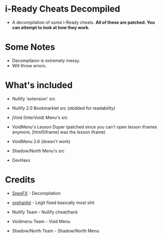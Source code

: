 # i-Ready Cheats Decompiled

* A decompilation of some i-Ready cheats. 
**All of these are patched. You can attempt to look at how they work.**

# Some Notes

* Decompilaion is extremely messy.
* Will throw errors.

# What's included

* Nullify 'extension' src

* Nullify 2.0 Bookmarklet src (skidded for readability)

* jVoid (InterVoid) Menu's src
* VoidMenu's Lesson Duper (patched since you can't open lesson iframes anymore, [html5iframe] was the lesson iframe)
* VoidMenu 2.6 (doesn't work)
* Shadow/North Menu's src
* DevHaxx

# Credits

* [SnesFX](https://twitter.com/SnesFX) - Decompilation

* [orphanlol](https://github.com/orphanlol) - Legit fixed basically most shit 

* Nullify Team - Nullify cheat/hack

* Voidmenu Team - Void Menu

* Shadow/North Team - Shadow/North Menu

